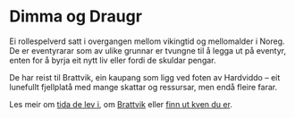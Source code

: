 # Dimma og Draugr

Ei rollespelverd satt i overgangen mellom vikingtid og mellomalder i Noreg. De er eventyrarar som av ulike grunnar er tvungne til å legga ut på eventyr, enten for å byrja eit nytt liv eller fordi de skuldar pengar.  

De har reist til Brattvik, ein kaupang som ligg ved foten av Hardviddo – eit lunefullt fjellplatå med mange skattar og ressursar, men endå fleire farar.


Les meir om [tida de lev i](setting.md), om [Brattvik](Brattvik.md) eller [finn ut kven du er](Kven-er-du.md).
